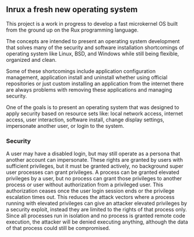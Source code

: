 ## Inrux a fresh new operating system

This project is a work in progress to develop a fast microkernel OS built
from the ground up on the Rux programming language.

The concepts are intended to present an operating system development that
solves many of the security and software installation shortcomings of operating
system like Linux, BSD, and Windows while still being flexible, organized
and clean.

Some of these shortcomings include application configuration management,
application install and uninstall whether using official repositories or
just custom installing an application from the internet there are always
problems with removing these applications and managing security.

One of the goals is to present an operating system that was designed to apply
security based on resource sets like: local network access, internet access,
user interaction, software install, change display settings, impersonate another 
user, or login to the system.

### Security

A user may have a disabled login, but may still operate as a persona that
another account can impersonate.  These rights are granted by users with
sufficient privileges, but it must be granted actively, no background super
user processes can grant privileges.  A process can be granted elevated
privileges by a user, but no process can grant those privileges to another
process or user without authorization from a privileged user.  This
authorization ceases once the user login session ends or the privilege
escalation times out.  This reduces the attack vectors where a process
running with elevated privileges can give an attacker elevated privileges by
a security exploit, instead they are limited to the rights of that process only.
Since all processes run in isolation and no process is granted remote code
execution, the attacker will be denied executing anything, although the data
of that process could still be compromised.